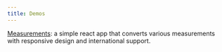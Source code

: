 ```yaml
---
title: Demos
---
```


[Measurements](/demos/measurements/index.html): a simple react app that converts various measurements with responsive design and international support.
